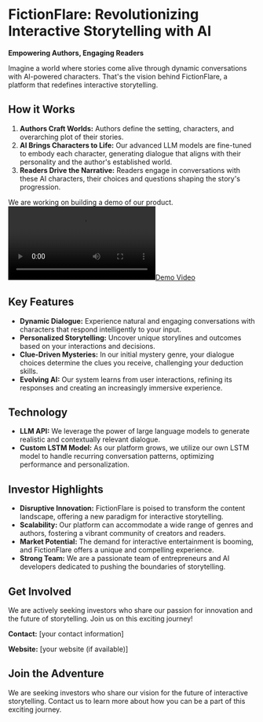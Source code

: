 # FictionFlare: Revolutionizing Interactive Storytelling with AI

**Empowering Authors, Engaging Readers**

Imagine a world where stories come alive through dynamic conversations with AI-powered characters. That's the vision behind FictionFlare, a platform that redefines interactive storytelling.

## How it Works

1. **Authors Craft Worlds:** Authors define the setting, characters, and overarching plot of their stories.
2. **AI Brings Characters to Life:**  Our advanced LLM models are fine-tuned to embody each character, generating dialogue that aligns with their personality and the author's established world.
3. **Readers Drive the Narrative:** Readers engage in conversations with these AI characters, their choices and questions shaping the story's progression.

We are working on building a demo of our product.
[![Demo Video](FictionFlare(2).mp4)](FictionFlare(2).mp4)

## Key Features

* **Dynamic Dialogue:** Experience natural and engaging conversations with characters that respond intelligently to your input.
* **Personalized Storytelling:**  Uncover unique storylines and outcomes based on your interactions and decisions.
* **Clue-Driven Mysteries:** In our initial mystery genre, your dialogue choices determine the clues you receive, challenging your deduction skills.
* **Evolving AI:** Our system learns from user interactions, refining its responses and creating an increasingly immersive experience.

## Technology

* **LLM API:**  We leverage the power of large language models to generate realistic and contextually relevant dialogue.
* **Custom LSTM Model:**  As our platform grows, we utilize our own LSTM model to handle recurring conversation patterns, optimizing performance and personalization.

## Investor Highlights

* **Disruptive Innovation:** FictionFlare is poised to transform the content landscape, offering a new paradigm for interactive storytelling.
* **Scalability:** Our platform can accommodate a wide range of genres and authors, fostering a vibrant community of creators and readers.
* **Market Potential:** The demand for interactive entertainment is booming, and FictionFlare offers a unique and compelling experience.
* **Strong Team:** We are a passionate team of entrepreneurs and AI developers dedicated to pushing the boundaries of storytelling.

## Get Involved

We are actively seeking investors who share our passion for innovation and the future of storytelling. Join us on this exciting journey!

**Contact:** [your contact information]

**Website:** [your website (if available)]

## Join the Adventure

We are seeking investors who share our vision for the future of interactive storytelling. Contact us to learn more about how you can be a part of this exciting journey.
